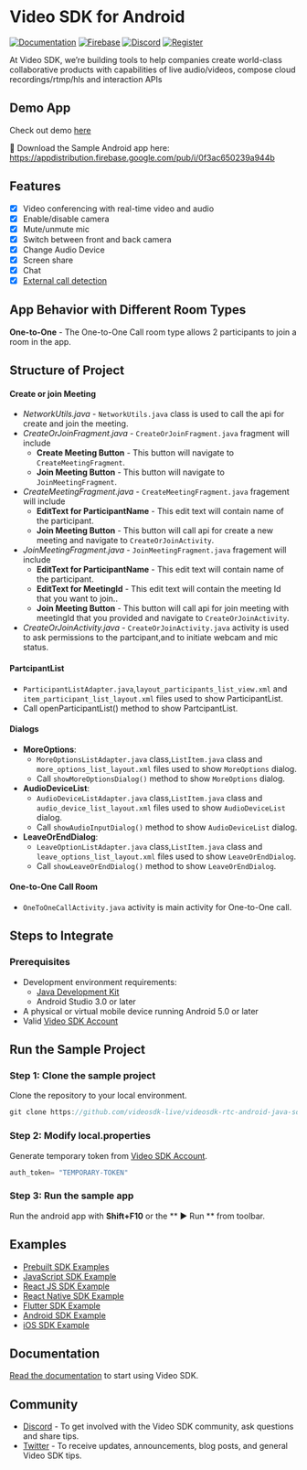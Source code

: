 # Video SDK for Android

[![Documentation](https://img.shields.io/badge/Read-Documentation-blue)](https://docs.videosdk.live/android/guide/video-and-audio-calling-api-sdk/getting-started)
[![Firebase](https://img.shields.io/badge/Download%20Android-Firebase-green)](https://appdistribution.firebase.google.com/pub/i/0f3ac650239a944b)
[![Discord](https://img.shields.io/discord/876774498798551130?label=Join%20on%20Discord)](https://discord.gg/bGZtAbwvab)
[![Register](https://img.shields.io/badge/Contact-Know%20More-blue)](https://app.videosdk.live/signup)

At Video SDK, we’re building tools to help companies create world-class collaborative products with capabilities of live audio/videos, compose cloud recordings/rtmp/hls and interaction APIs

## Demo App
Check out demo [here](https://videosdk.live/prebuilt/)

📱 Download the Sample Android app here: https://appdistribution.firebase.google.com/pub/i/0f3ac650239a944b

## Features

- [x] Video conferencing with real-time video and audio
- [x] Enable/disable camera
- [x] Mute/unmute mic
- [x] Switch between front and back camera
- [x] Change Audio Device
- [x] Screen share
- [x] Chat
- [x] [External call detection](https://docs.videosdk.live/android/guide/video-and-audio-calling-api-sdk/features/external-call-detection)

## App Behavior with Different Room Types

**One-to-One** - The One-to-One Call room type allows 2 participants to join a room in the app.

## Structure of Project

#### Create or join Meeting

- *NetworkUtils.java* - `NetworkUtils.java` class is used to call the api for create and join the meeting.
- *CreateOrJoinFragment.java* - `CreateOrJoinFragment.java` fragment will include
  - **Create Meeting Button** - This button will navigate to `CreateMeetingFragment`.
  - **Join Meeting Button** - This button will navigate to `JoinMeetingFragment`.
- *CreateMeetingFragment.java* - `CreateMeetingFragment.java` fragement will include
  - **EditText for ParticipantName** - This edit text will contain name of the participant.
  - **Join Meeting Button** - This button will call api for create a new meeting and navigate to `CreateOrJoinActivity`.
- *JoinMeetingFragment.java* - `JoinMeetingFragment.java` fragement will include
  - **EditText for ParticipantName** - This edit text will contain name of the participant.
  - **EditText for MeetingId** - This edit text will contain the meeting Id that you want to join..
  - **Join Meeting Button** - This button will call api for join meeting with meetingId that you provided and navigate to `CreateOrJoinActivity`.
- *CreateOrJoinActivity.java* - `CreateOrJoinActivity.java` activity is used to ask permissions to the partcipant,and to initiate webcam and mic status.

#### PartcipantList

- `ParticipantListAdapter.java`,`layout_participants_list_view.xml` and `item_participant_list_layout.xml` files used to show ParticipantList.
- Call openParticipantList() method to show PartcipantList.

#### Dialogs

- **MoreOptions**:
  - `MoreOptionsListAdapter.java` class,`ListItem.java` class and `more_options_list_layout.xml` files used to show `MoreOptions` dialog.
  - Call `showMoreOptionsDialog()` method to show `MoreOptions` dialog.
- **AudioDeviceList**:
  - `AudioDeviceListAdapter.java` class,`ListItem.java` class and `audio_device_list_layout.xml` files used to show `AudioDeviceList` dialog.
  - Call `showAudioInputDialog()` method to show `AudioDeviceList` dialog.
- **LeaveOrEndDialog**:
  - `LeaveOptionListAdapter.java` class,`ListItem.java` class and `leave_options_list_layout.xml` files used to show `LeaveOrEndDialog`.
  - Call `showLeaveOrEndDialog()` method to show `LeaveOrEndDialog`.

#### One-to-One Call Room

- `OneToOneCallActivity.java` activity is main activity for One-to-One call.

## Steps to Integrate
### Prerequisites
- Development environment requirements:
  - [Java Development Kit](https://www.oracle.com/java/technologies/downloads/)
  - Android Studio 3.0 or later
- A physical or virtual mobile device running Android 5.0 or later
- Valid [Video SDK Account](https://app.videosdk.live/)

## Run the Sample Project
### Step 1: Clone the sample project
Clone the repository to your local environment.
```js
git clone https://github.com/videosdk-live/videosdk-rtc-android-java-sdk-example.git
```

### Step 2: Modify local.properties
Generate temporary token from [Video SDK Account](https://app.videosdk.live/signup).
```js title="local.properties"
auth_token= "TEMPORARY-TOKEN"
```

### Step 3: Run the sample app
Run the android app with **Shift+F10** or the ** ▶ Run ** from toolbar.

## Examples
- [Prebuilt SDK Examples](https://github.com/videosdk-live/videosdk-rtc-prebuilt-examples)
- [JavaScript SDK Example](https://github.com/videosdk-live/videosdk-rtc-javascript-sdk-example)
- [React JS SDK Example](https://github.com/videosdk-live/videosdk-rtc-react-sdk-example)
- [React Native SDK Example](https://github.com/videosdk-live/videosdk-rtc-react-native-sdk-example)
- [Flutter SDK Example](https://github.com/videosdk-live/videosdk-rtc-flutter-sdk-example)
- [Android SDK Example](https://github.com/videosdk-live/videosdk-rtc-android-java-sdk-example)
- [iOS SDK Example](https://github.com/videosdk-live/videosdk-rtc-ios-sdk-example)

## Documentation
[Read the documentation](https://docs.videosdk.live/) to start using Video SDK.

## Community
- [Discord](https://discord.gg/Gpmj6eCq5u) - To get involved with the Video SDK community, ask questions and share tips.
- [Twitter](https://twitter.com/video_sdk) - To receive updates, announcements, blog posts, and general Video SDK tips.
